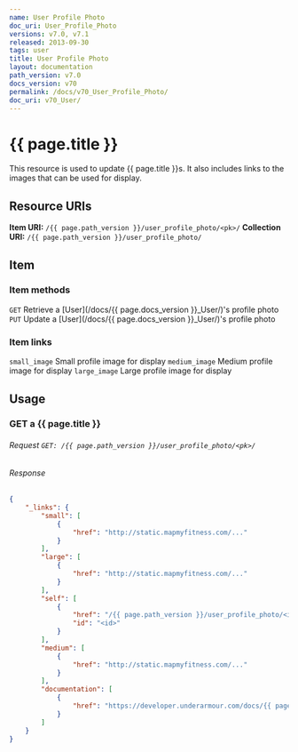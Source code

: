 ```yaml
---
name: User Profile Photo
doc_uri: User_Profile_Photo
versions: v7.0, v7.1
released: 2013-09-30
tags: user
title: User Profile Photo
layout: documentation
path_version: v7.0
docs_version: v70
permalink: /docs/v70_User_Profile_Photo/
doc_uri: v70_User/
---
```


# {{ page.title }}

This resource is used to update {{ page.title }}s. It also includes links to the images that can be used for display.

## Resource URIs

**Item URI:** `/{{ page.path_version }}/user_profile_photo/<pk>/`
**Collection URI:** `/{{ page.path_version }}/user_profile_photo/`

## Item

### Item methods

`GET` Retrieve a [User](/docs/{{ page.docs_version }}_User/)'s profile photo
`PUT` Update a [User](/docs/{{ page.docs_version }}_User/)'s profile photo

### Item links

`small_image` Small profile image for display
`medium_image` Medium profile image for display
`large_image` Large profile image for display

## Usage

### GET a {{ page.title }}

###### Request `GET: /{{ page.path_version }}/user_profile_photo/<pk>/`

###### Response

```json
{
    "_links": {
        "small": [
            {
                "href": "http://static.mapmyfitness.com/..."
            }
        ],
        "large": [
            {
                "href": "http://static.mapmyfitness.com/..."
            }
        ],
        "self": [
            {
                "href": "/{{ page.path_version }}/user_profile_photo/<id>/",
                "id": "<id>"
            }
        ],
        "medium": [
            {
                "href": "http://static.mapmyfitness.com/..."
            }
        ],
        "documentation": [
            {
                "href": "https://developer.underarmour.com/docs/{{ page.doc_uri }}"
            }
        ]
    }
}
```
